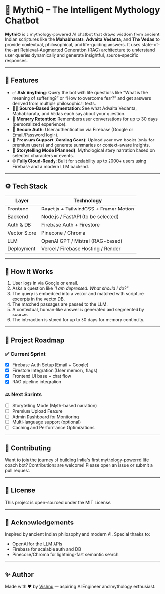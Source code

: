 # 🌌 MythiQ – The Intelligent Mythology Chatbot

**MythiQ** is a mythology-powered AI chatbot that draws wisdom from ancient Indian scriptures like the **Mahabharata**, **Advaita Vedanta**, and **The Vedas** to provide contextual, philosophical, and life-guiding answers. It uses state-of-the-art Retrieval-Augmented Generation (RAG) architecture to understand user queries dynamically and generate insightful, source-specific responses.

---

## 🔮 Features

- ✅ **Ask Anything**: Query the bot with life questions like “What is the meaning of suffering?” or “How to overcome fear?” and get answers derived from multiple philosophical texts.
- 🧘‍♂️ **Source-Based Segmentation**: See what Advaita Vedanta, Mahabharata, and Vedas each say about your question.
- 🧠 **Memory Retention**: Remembers user conversations for up to 30 days (personalized experience).
- 🔐 **Secure Auth**: User authentication via Firebase (Google or Email/Password login).
- 💎 **Premium Support (Coming Soon)**: Upload your own books (only for premium users) and generate summaries or context-aware insights.
- 📖 **Storytelling Mode (Planned)**: Mythological story narration based on selected characters or events.
- 🌐 **Fully Cloud-Ready**: Built for scalability up to 2000+ users using Firebase and a modern LLM backend.

---

## ⚙️ Tech Stack

| Layer        | Technology                          |
|--------------|-------------------------------------|
| Frontend     | React.js + TailwindCSS + Framer Motion |
| Backend      | Node.js / FastAPI (to be selected)  |
| Auth & DB    | Firebase Auth + Firestore           |
| Vector Store | Pinecone / Chroma                   |
| LLM          | OpenAI GPT / Mistral (RAG-based)    |
| Deployment   | Vercel / Firebase Hosting / Render  |

---

## 🚀 How It Works

1. User logs in via Google or email.
2. Asks a question like _"I am depressed. What should I do?"_
3. The query is embedded into a vector and matched with scripture excerpts in the vector DB.
4. The matched passages are passed to the LLM.
5. A contextual, human-like answer is generated and segmented by source.
6. The interaction is stored for up to 30 days for memory continuity.

---

## 🧪 Project Roadmap

### ✅ Current Sprint
- [x] Firebase Auth Setup (Email + Google)
- [x] Firestore Integration (User memory, flags)
- [x] Frontend UI base + chat flow
- [x] RAG pipeline integration

### 🔜 Next Sprints
- [ ] Storytelling Mode (Myth-based narration)
- [ ] Premium Upload Feature
- [ ] Admin Dashboard for Monitoring
- [ ] Multi-language support (optional)
- [ ] Caching and Performance Optimizations

---

## 🤝 Contributing

Want to join the journey of building India's first mythology-powered life coach bot? Contributions are welcome! Please open an issue or submit a pull request.

---

## 📜 License

This project is open-sourced under the MIT License.

---

## 🙏 Acknowledgements

Inspired by ancient Indian philosophy and modern AI. Special thanks to:
- OpenAI for the LLM APIs
- Firebase for scalable auth and DB
- Pinecone/Chroma for lightning-fast semantic search

---

## ✨ Author

Made with ❤️ by [Vishnu](#) — aspiring AI Engineer and mythology enthusiast.
